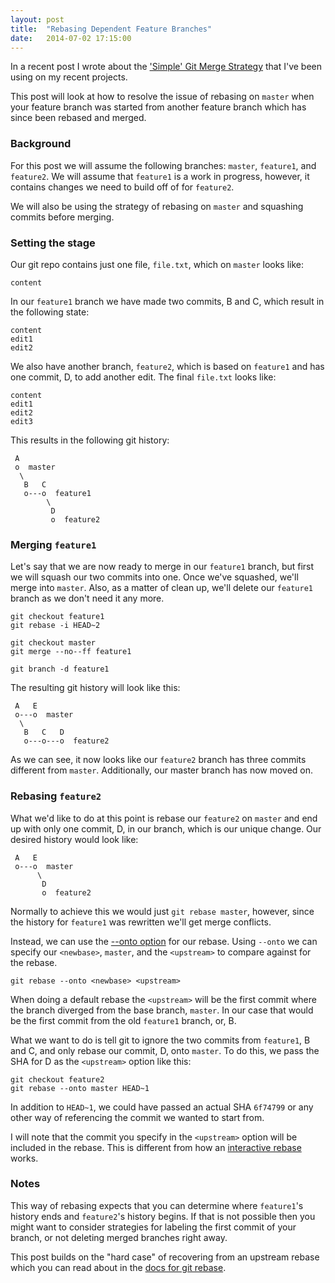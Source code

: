 ```yaml
---
layout: post
title:  "Rebasing Dependent Feature Branches"
date:   2014-07-02 17:15:00
---
```


In a recent post I wrote about the ['Simple' Git Merge Strategy](http://www.calebwoods.com/2014/03/22/simple-git-merge-strategy/) that I've been using on my recent projects.

This post will look at how to resolve the issue of rebasing on `master` when your feature branch was started from another feature branch which has since been rebased and merged.

### Background

For this post we will assume the following branches: `master`, `feature1`, and `feature2`. We will assume that `feature1` is a work in progress, however, it contains changes we need to build off of for `feature2`.

We will also be using the strategy of rebasing on `master` and squashing commits before merging.

### Setting the stage

Our git repo contains just one file, `file.txt`, which on `master` looks like:

```
content
```

In our `feature1` branch we have made two commits, B and C, which result in the following state:

```
content
edit1
edit2
```

We also have another branch, `feature2`, which is based on `feature1` and has one commit, D, to add another edit. The final `file.txt` looks like:

```
content
edit1
edit2
edit3
```

This results in the following git history:

```
 A
 o  master
  \
   B   C
   o---o  feature1
        \
         D
         o  feature2

```

### Merging `feature1`

Let's say that we are now ready to merge in our `feature1` branch, but first we will squash our two commits into one.  Once we've squashed, we'll merge into `master`. Also, as a matter of clean up, we'll delete our `feature1` branch as we don't need it any more.

```
git checkout feature1
git rebase -i HEAD~2

git checkout master
git merge --no--ff feature1

git branch -d feature1
```

The resulting git history will look like this:

```
 A   E
 o---o  master
  \
   B   C   D
   o---o---o  feature2

```

As we can see, it now looks like our `feature2` branch has three commits different from `master`. Additionally, our master branch has now moved on.

### Rebasing `feature2`

What we'd like to do at this point is rebase our `feature2` on `master` and end up with only one commit, D, in our branch, which is our unique change. Our desired history would look like:

```
 A   E
 o---o  master
      \
       D
       o  feature2

```

Normally to achieve this we would just `git rebase master`, however, since the history for `feature1` was rewritten we'll get merge conflicts.

Instead, we can use the [--onto option](http://git-scm.com/docs/git-rebase#_options) for our rebase. Using `--onto` we can specify our `<newbase>`, `master`, and the `<upstream>` to compare against for the rebase.

```
git rebase --onto <newbase> <upstream>
```

When doing a default rebase the `<upstream>` will be the first commit where the branch diverged from the base branch, `master`. In our case that would be the first commit from the old `feature1` branch, or, B.

What we want to do is tell git to ignore the two commits from `feature1`, B and C, and only rebase our commit, D, onto `master`. To do this, we pass the SHA for D as the `<upstream>` option like this:

```
git checkout feature2
git rebase --onto master HEAD~1
```

In addition to `HEAD~1`, we could have passed an actual SHA `6f74799` or any other way of referencing the commit we wanted to start from.

I will note that the commit you specify in the `<upstream>` option will be included in the rebase. This is different from how an [interactive rebase](http://git-scm.com/docs/git-rebase#_interactive_mode) works.

### Notes

This way of rebasing expects that you can determine where `feature1`'s history ends and `feature2`'s history begins. If that is not possible then you might want to consider strategies for labeling the first commit of your branch, or not deleting merged branches right away.

This post builds on the "hard case" of recovering from an upstream rebase which you can read about in the [docs for git rebase](http://git-scm.com/docs/git-rebase#_recovering_from_upstream_rebase).
